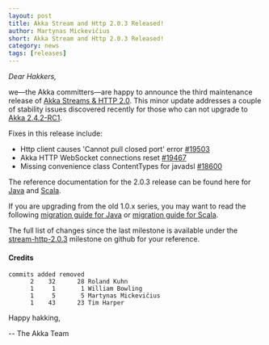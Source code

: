 ```yaml
---
layout: post
title: Akka Stream and Http 2.0.3 Released!
author: Martynas Mickevičius
short: Akka Stream and Http 2.0.3 Released!
category: news
tags: [releases]
---
```


*Dear Hakkers,*

we—the Akka committers—are happy to announce the third maintenance release of [Akka Streams & HTTP 2.0](http://akka.io/news/2015/12/21/akka-streams-2.0-released.html).
This minor update addresses a couple of stability issues discovered recently for those who can not upgrade to [Akka 2.4.2-RC1](http://akka.io/news/2016/01/26/akka-2.4.2-RC1-released.html).

Fixes in this release include:

- Http client causes 'Cannot pull closed port' error [#19503](https://github.com/akka/akka/issues/19503)
- Akka HTTP WebSocket connections reset [#19467](https://github.com/akka/akka/issues/19467)
- Missing convenience class ContentTypes for javadsl [#18600](https://github.com/akka/akka/issues/18600)

The reference documentation for the 2.0.3 release can be found here for [Java](http://doc.akka.io/docs/akka-stream-and-http-experimental/2.0.3/java.html) and [Scala](http://doc.akka.io/docs/akka-stream-and-http-experimental/2.0.3/scala.html).

If you are upgrading from the old 1.0.x series, you may want to read the following
[migration guide for Java](http://doc.akka.io/docs/akka-stream-and-http-experimental/2.0.3/java/migration-guide-1.0-2.x-java.html)
or [migration guide for Scala](http://doc.akka.io/docs/akka-stream-and-http-experimental/2.0.3/scala/migration-guide-1.0-2.x-scala.html).

The full list of changes since the last milestone is available under the [stream-http-2.0.3](https://github.com/akka/akka/issues?q=is%3Aissue+milestone%3Astream-http-2.0.3+is%3Aclosed) milestone on github for your reference.

#### Credits ####

    commits added removed
          2    32      28 Roland Kuhn
          1     1       1 William Bowling
          1     5       5 Martynas Mickevičius
          1    43      23 Tim Harper

Happy hakking,

-- The Akka Team
